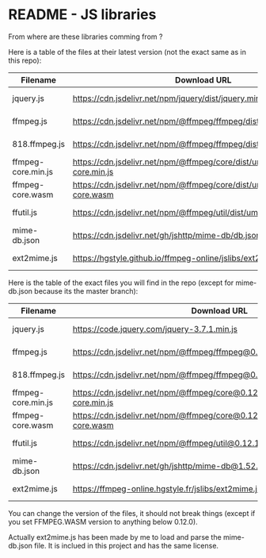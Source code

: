# README - JS libraries

From where are these libraries comming from ?

Here is a table of the files at their latest version (not the exact same as in this repo):

| Filename | Download URL | License | Project Name |
|---|---|---|---|
| jquery.js | https://cdn.jsdelivr.net/npm/jquery/dist/jquery.min.js | MIT License | [jQuery](https://github.com/jquery/jquery) |
| ffmpeg.js | https://cdn.jsdelivr.net/npm/@ffmpeg/ffmpeg/dist/umd/ffmpeg.js | MIT License | [FFMPEG.WASM](https://github.com/ffmpegwasm/ffmpeg.wasm) |
| 818.ffmpeg.js | https://cdn.jsdelivr.net/npm/@ffmpeg/ffmpeg/dist/umd/814.ffmpeg.js | MIT License | [FFMPEG.WASM](https://github.com/ffmpegwasm/ffmpeg.wasm) |
| ffmpeg-core.min.js | https://cdn.jsdelivr.net/npm/@ffmpeg/core/dist/umd/ffmpeg-core.min.js | MIT License | [FFMPEG.WASM](https://github.com/ffmpegwasm/ffmpeg.wasm) |
| ffmpeg-core.wasm | https://cdn.jsdelivr.net/npm/@ffmpeg/core/dist/umd/ffmpeg-core.wasm | MIT License | [FFMPEG.WASM](https://github.com/ffmpegwasm/ffmpeg.wasm) |
| ffutil.js | https://cdn.jsdelivr.net/npm/@ffmpeg/util/dist/umd/index.js | MIT License | [FFMPEG.WASM](https://github.com/ffmpegwasm/ffmpeg.wasm) |
| mime-db.json | https://cdn.jsdelivr.net/gh/jshttp/mime-db/db.json | MIT License | [MIME-DB](https://github.com/jshttp/mime-db) |
| ext2mime.js | https://hgstyle.github.io/ffmpeg-online/jslibs/ext2mime.js | MIT License | [FFMPEG-ONLINE](https://github.com/HGStyle/ffmpeg-online) |

Here is the table of the exact files you will find in the repo (except for mime-db.json because its the master branch):

| Filename | Download URL | License | Project Name |
|---|---|---|---|
| jquery.js | https://code.jquery.com/jquery-3.7.1.min.js | MIT License | [jQuery](https://github.com/jquery/jquery) |
| ffmpeg.js | https://cdn.jsdelivr.net/npm/@ffmpeg/ffmpeg@0.12.7/dist/umd/ffmpeg.js | MIT License | [FFMPEG.WASM](https://github.com/ffmpegwasm/ffmpeg.wasm) |
| 818.ffmpeg.js | https://cdn.jsdelivr.net/npm/@ffmpeg/ffmpeg@0.12.7/dist/umd/814.ffmpeg.js | MIT License | [FFMPEG.WASM](https://github.com/ffmpegwasm/ffmpeg.wasm) |
| ffmpeg-core.min.js | https://cdn.jsdelivr.net/npm/@ffmpeg/core@0.12.4/dist/umd/ffmpeg-core.min.js | MIT License | [FFMPEG.WASM](https://github.com/ffmpegwasm/ffmpeg.wasm) |
| ffmpeg-core.wasm | https://cdn.jsdelivr.net/npm/@ffmpeg/core@0.12.4/dist/umd/ffmpeg-core.wasm | MIT License | [FFMPEG.WASM](https://github.com/ffmpegwasm/ffmpeg.wasm) |
| ffutil.js | https://cdn.jsdelivr.net/npm/@ffmpeg/util@0.12.1/dist/umd/index.js | MIT License | [FFMPEG.WASM](https://github.com/ffmpegwasm/ffmpeg.wasm) |
| mime-db.json | https://cdn.jsdelivr.net/gh/jshttp/mime-db@1.52.0/db.json | MIT License | [MIME-DB](https://github.com/jshttp/mime-db) |
| ext2mime.js | https://ffmpeg-online.hgstyle.fr/jslibs/ext2mime.js | MIT License | [FFMPEG-ONLINE](https://github.com/HGStyle/ffmpeg-online) |

You can change the version of the files, it should not break things (except if you set FFMPEG.WASM version to anything below 0.12.0).

Actually ext2mime.js has been made by me to load and parse the mime-db.json file. It is inclued in this project and has the same license.
